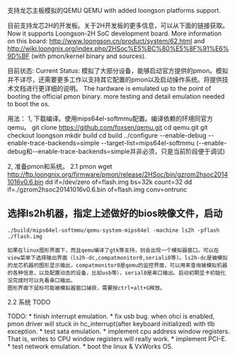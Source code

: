 支持龙芯主板模拟的QEMU
QEMU with added loongson platforms support.

目前支持龙芯2H的开发板。关于2H开发板的更多信息，可以从下面的链接获取。
Now it supports Loongson-2H SoC development board. More information on this board: http://www.loongson.cn/product/system/62.html and http://wiki.loongnix.org/index.php/2HSoc%E5%BC%80%E5%8F%91%E6%9D%BF (with pmon/kernel binary and sources).

目前状态:
Current Status:
  模拟了大部分设备，能够启动官方提供的pmon。模拟并不详尽，还需要更多工作以支持其它配置的pmon以及启动操作系统。将提供技术文档进行更详细的说明。
  The hardware is emulated up to the point of booting the official pmon binary. more testing and detail emulation needed to boot the os.

用法：
  1, 下载编译。使用mips64el-softmmu配置。编译依赖的环境同官方qemu。
  git clone https://github.com/foxsen/qemu.git
  cd qemu.git
  git checkout loongson
  mkdir build
  cd build
  ../configure --enable-debug --enable-trace-backends=simple --target-list=mips64el-softmmu
  (--enable-debug和--enable-trace-backends=simple并非必须，只是当前阶段便于调试)

   2, 准备pmon和系统。
   2.1 pmon
    wget http://ftp.loongnix.org/firmware/pmon/release/2HSoc/bin/gzrom2hsoc20141016v0.6.bin
    dd if=/dev/zero of=flash.img bs=32k count=32
    dd if=./gzrom2hsoc20141016v0.6.bin of=flash.img conv=ontrunc

## 选择ls2h机器，指定上述做好的bios映像文件，启动
    ./build/mips64el-softmmu/qemu-system-mips64el -machine ls2h -pflash ./flash.img

    如果在linux图形界面下，而且qemu编译了gtk等支持，则会出现一个模拟器窗口。可以在view菜单下选择输出界面（ls2h-dc,compatmonitor0,seriali0等)。ls2h-dc是被模拟的龙芯机器的图形显示输出，compatmonitor0是qemu的监控界面，可以用来查询被模拟机器的各种信息，以及配置动态的设备，比如usb等），serial0是串口输出。启动初期显卡初始化没完成时可以先看串口输出。
    图形界面下鼠标可能被模拟器窗口捕获，需要按ctrl+alt+G释放。

   2.2 系统
     TODO

TODO:
    * finish interrupt emulation.
    * fix usb bug. when ohci is enabled, pmon driver will stuck in hc_interrupt(after keyboard initialized) with tlb exception.
    * test sata emulation.
    * implement cpu address window registers. That is, writes to CPU window registers will really work.
    * implement PCI-E.
    * test network emulation.
    * boot the linux & VxWorks OS.
